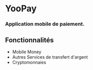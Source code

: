 # YooPay

### Application mobile de paiement.

## Fonctionnalités
* Mobile Money
* Autres Services de transfert d'argent
* Cryptomonnaies
